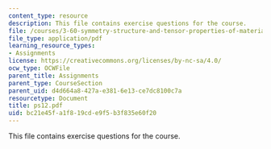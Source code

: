 ```yaml
---
content_type: resource
description: This file contains exercise questions for the course.
file: /courses/3-60-symmetry-structure-and-tensor-properties-of-materials-fall-2005/bc21e45fa1f819cde9f5b3f835e60f20_ps12.pdf
file_type: application/pdf
learning_resource_types:
- Assignments
license: https://creativecommons.org/licenses/by-nc-sa/4.0/
ocw_type: OCWFile
parent_title: Assignments
parent_type: CourseSection
parent_uid: d4d664a8-427a-e381-6e13-ce7dc8100c7a
resourcetype: Document
title: ps12.pdf
uid: bc21e45f-a1f8-19cd-e9f5-b3f835e60f20
---
```

This file contains exercise questions for the course.